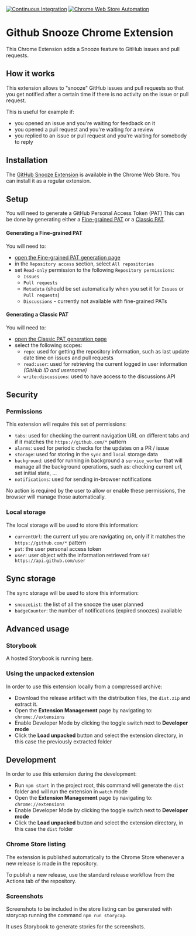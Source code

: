 [![Continuous Integration](https://github.com/nearform/github-snooze-chrome-extension/actions/workflows/ci.yml/badge.svg)](https://github.com/nearform/github-snooze-chrome-extension/actions/workflows/ci.yml)
[![Chrome Web Store Automation](https://github.com/nearform/github-snooze-chrome-extension/actions/workflows/chrome-web-store-automation.yml/badge.svg)](https://github.com/nearform/github-snooze-chrome-extension/actions/workflows/chrome-web-store-automation.yml)

# Github Snooze Chrome Extension

This Chrome Extension adds a Snooze feature to GitHub issues and pull requests.

## How it works

This extension allows to "snooze" GitHub issues and pull requests so that you get notified after a certain time if there is no activity on the issue or pull request.

This is useful for example if:

- you opened an issue and you're waiting for feedback on it
- you opened a pull request and you're waiting for a review
- you replied to an issue or pull request and you're waiting for somebody to reply

## Installation

The [GitHub Snooze Extension](https://chrome.google.com/webstore/detail/github-snooze/pphnmnebnblgfepdjefofceimacpkcni) is available in the Chrome Web Store. You can install it as a regular extension.

## Setup

You will need to generate a GitHub Personal Access Token (PAT)
This can be done by generating either a [Fine-grained PAT](https://github.com/settings/personal-access-tokens/new) or a [Classic PAT](https://github.com/settings/tokens/new). 

#### Generating a Fine-grained PAT
You will need to:
- [open the Fine-grained PAT generation page](https://github.com/settings/personal-access-tokens/new)
- in the `Repository access` section, select `All repositories`
- set `Read-only` permission to the following `Repository permissions`:
    - `Issues`
    - `Pull requests`
    - `Metadata` (should be set automatically when you set it for `Issues` or `Pull requests`)
    - `Discussions` - currently not available with fine-grained PATs

#### Generating a Classic PAT
You will need to:
- [open the Classic PAT generation page](https://github.com/settings/tokens/new)
- select the following scopes:
    - `repo`: used for getting the repository information, such as last update date time on issues and pull requests
    - `read:user`: used for retrieving the current logged in user information _(GitHub ID and username)_
    - `write:discussions`: used to have access to the discussions API


## Security

### Permissions

This extension will require this set of permissions:

- `tabs`: used for checking the current navigation URL on different tabs and if it matches the `https://github.com/*` pattern
- `alarms`: used for periodic checks for the updates on a PR / issue
- `storage`: used for storing in the `sync` and `local` storage data
- `background`: used for running in background a `service_worker` that will manage all the background operations, such as: checking current url, set initial state, ...
- `notifications`: used for sending in-browser notifications

No action is required by the user to allow or enable these permissions, the browser will manage those automatically.

### Local storage

The local storage will be used to store this information:

- `currentUrl`: the current url you are navigating on, only if it matches the `https://github.com/*` pattern
- `pat`: the user personal access token
- `user`: user object with the information retrieved from `GET https://api.github.com/user`

## Sync storage

The sync storage will be used to store this information:

- `snoozeList`: the list of all the snooze the user planned
- `badgeCounter`: the number of notifications (expired snoozes) available

## Advanced usage

### Storybook

A hosted Storybook is running [here](https://nearform.github.io/github-snooze-chrome-extension).

### Using the unpacked extension

In order to use this extension locally from a compressed archive:

- Download the release artifact with the distribution files, the `dist.zip` and extract it.
- Open the **Extension Management** page by navigating to: `chrome://extensions`
- Enable Developer Mode by clicking the toggle switch next to **Developer mode**
- Click the **Load unpacked** button and select the extension directory, in this case the previously extracted folder

## Development

In order to use this extension during the development:

- Run `npm start` in the project root, this command will generate the `dist` folder and will run the extension in `watch` mode
- Open the **Extension Management** page by navigating to: `chrome://extensions`
- Enable Developer Mode by clicking the toggle switch next to **Developer mode**
- Click the **Load unpacked** button and select the extension directory, in this case the `dist` folder

### Chrome Store listing

The extension is published automatically to the Chrome Store whenever a new release is made in the repository.

To publish a new release, use the standard release workflow from the Actions tab of the repository.

### Screenshots

Screenshots to be included in the store listing can be generated with storycap running the command `npm run storycap`.

It uses Storybook to generate stories for the screenshots.
